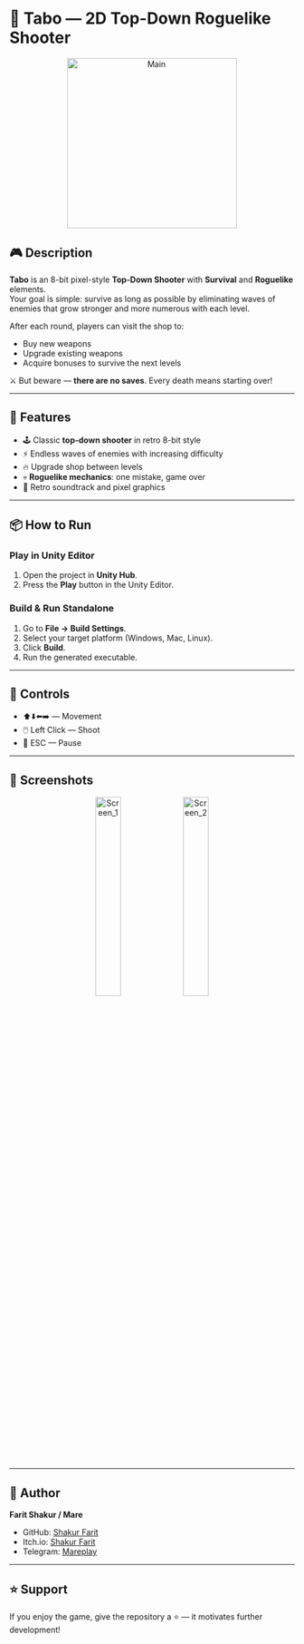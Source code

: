 # 🔫 Tabo — 2D Top-Down Roguelike Shooter

<p align="center">
  <img width="300" height="300" alt="Main" src="https://github.com/user-attachments/assets/33ed46d6-7509-4eb6-9605-b6cf78f1a446"/>
</p>

## 🎮 Description
**Tabo** is an 8-bit pixel-style **Top-Down Shooter** with **Survival** and **Roguelike** elements.  
Your goal is simple: survive as long as possible by eliminating waves of enemies that grow stronger and more numerous with each level.  

After each round, players can visit the shop to:  
- Buy new weapons  
- Upgrade existing weapons  
- Acquire bonuses to survive the next levels  

⚔️ But beware — **there are no saves**. Every death means starting over!

---

## 🚀 Features
- 🕹️ Classic **top-down shooter** in retro 8-bit style  
- ⚡ Endless waves of enemies with increasing difficulty  
- 🔥 Upgrade shop between levels  
- 💀 **Roguelike mechanics**: one mistake, game over  
- 🎵 Retro soundtrack and pixel graphics  

---

## 📦 How to Run

### Play in Unity Editor
1. Open the project in **Unity Hub**.
2. Press the **Play** button in the Unity Editor.

### Build & Run Standalone
1. Go to **File → Build Settings**.
2. Select your target platform (Windows, Mac, Linux).
3. Click **Build**.
4. Run the generated executable.

---

## 🎯 Controls
- ⬆️⬇️⬅️➡️ — Movement  
- 🖱️ Left Click — Shoot  
- 🎹 ESC — Pause  

---

## 📸 Screenshots
<p align="center">
 <img width="30%" height="30%" alt="Screen_1" src="https://github.com/user-attachments/assets/a6946919-9082-49c1-ae56-23a849e930e8" />
<img width="30%" height="30%" alt="Screen_2" src="https://github.com/user-attachments/assets/d6d02569-9c5a-43da-ac7d-edfbeb62c697" />
</p>

---


## 👤 Author
**Farit Shakur / Mare**  
- GitHub: [Shakur Farit](https://github.com/shakur-farit)
- Itch.io: [Shakur Farit](https://shakur-farit.itch.io)
- Telegram: [Mareplay](https://t.me/@Mareplay)  

---

## ⭐ Support
If you enjoy the game, give the repository a ⭐ — it motivates further development!
